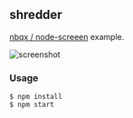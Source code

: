 ## shredder

[nbqx / node-screeen](https://github.com/nbqx/node-screeen) example.

![screenshot](https://dl.dropboxusercontent.com/u/264798/shredder.png)

### Usage

    $ npm install
    $ npm start

